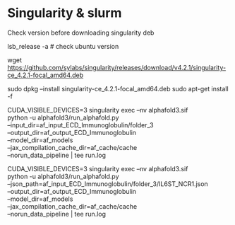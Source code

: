 # Singularity & slurm


<!-- WARNING: THIS FILE WAS AUTOGENERATED! DO NOT EDIT! -->

Check version before downloading singularity deb

lsb_release -a \# check ubuntu version

wget
https://github.com/sylabs/singularity/releases/download/v4.2.1/singularity-ce_4.2.1-focal_amd64.deb

sudo dpkg –install singularity-ce_4.2.1-focal_amd64.deb sudo apt-get
install -f

CUDA_VISIBLE_DEVICES=3 singularity exec –nv alphafold3.sif  
python -u alphafold3/run_alphafold.py  
–input_dir=af_input_ECD_Immunoglobulin/folder_3  
–output_dir=af_output_ECD_Immunoglobulin  
–model_dir=af_models  
–jax_compilation_cache_dir=af_cache/cache  
–norun_data_pipeline | tee run.log

CUDA_VISIBLE_DEVICES=3 singularity exec –nv alphafold3.sif  
python -u alphafold3/run_alphafold.py  
–json_path=af_input_ECD_Immunoglobulin/folder_3/IL6ST_NCR1.json  
–output_dir=af_output_ECD_Immunoglobulin  
–model_dir=af_models  
–jax_compilation_cache_dir=af_cache/cache  
–norun_data_pipeline | tee run.log
